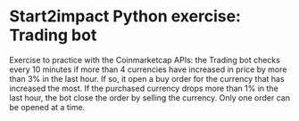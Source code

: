 # Start2impact Python exercise: Trading bot
Exercise to practice with the Coinmarketcap APIs: the Trading bot checks every 10 minutes if more than 4 currencies have increased in price by more than 3% in the last hour. If so, it open a buy order for the currency that has increased the most. If the purchased currency drops more than 1% in the last hour, the bot close the order by selling the currency. Only one order can be opened at a time.
